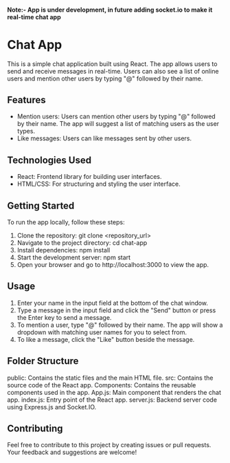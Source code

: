 #### Note:- App is under development, in future adding socket.io to make it real-time chat app

# Chat App

This is a simple chat application built using React. The app allows users to send and receive messages in real-time. Users can also see a list of online users and mention other users by typing "@" followed by their name.

## Features

- Mention users: Users can mention other users by typing "@" followed by their name. The app will suggest a list of matching users as the user types.
- Like messages: Users can like messages sent by other users.

## Technologies Used

- React: Frontend library for building user interfaces.
- HTML/CSS: For structuring and styling the user interface.

## Getting Started

To run the app locally, follow these steps:

1. Clone the repository: git clone <repository_url>
2. Navigate to the project directory: cd chat-app
3. Install dependencies: npm install
4. Start the development server: npm start
5. Open your browser and go to http://localhost:3000 to view the app.

## Usage

1. Enter your name in the input field at the bottom of the chat window.
2. Type a message in the input field and click the "Send" button or press the Enter key to send a message.
3. To mention a user, type "@" followed by their name. The app will show a dropdown with matching user names for you to select from.
4. To like a message, click the "Like" button beside the message.

## Folder Structure

public: Contains the static files and the main HTML file.
src: Contains the source code of the React app.
Components: Contains the reusable components used in the app.
App.js: Main component that renders the chat app.
index.js: Entry point of the React app.
server.js: Backend server code using Express.js and Socket.IO.

## Contributing

Feel free to contribute to this project by creating issues or pull requests. Your feedback and suggestions are welcome!
